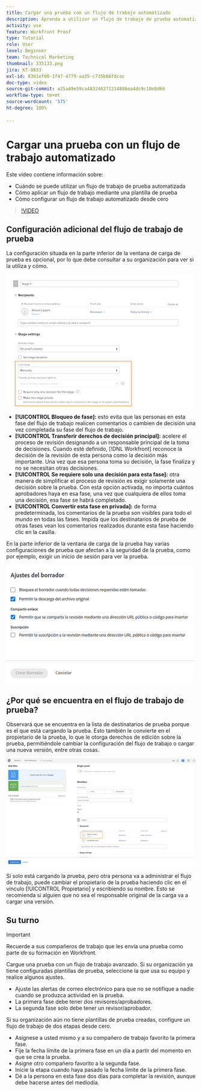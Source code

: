 ```yaml
---
title: Cargar una prueba con un flujo de trabajo automatizado
description: Aprenda a utilizar un flujo de trabajo de prueba automatizada, a aplicar un flujo de trabajo mediante una plantilla de prueba y a configurar un flujo de trabajo automatizado desde cero.
activity: use
feature: Workfront Proof
type: Tutorial
role: User
level: Beginner
team: Technical Marketing
thumbnail: 335133.png
jira: KT-8833
exl-id: 8301ef00-1f47-4779-aa35-c735b66fdcac
doc-type: video
source-git-commit: a25a49e59ca483246271214886ea4dc9c10e8d66
workflow-type: tm+mt
source-wordcount: '575'
ht-degree: 100%

---
```


# Cargar una prueba con un flujo de trabajo automatizado

Este vídeo contiene información sobre:

* Cuándo se puede utilizar un flujo de trabajo de prueba automatizada
* Cómo aplicar un flujo de trabajo mediante una plantilla de prueba
* Cómo configurar un flujo de trabajo automatizado desde cero

>[!VIDEO](https://video.tv.adobe.com/v/335133/?quality=12&learn=on)



## Configuración adicional del flujo de trabajo de prueba

La configuración situada en la parte inferior de la ventana de carga de prueba es opcional, por lo que debe consultar a su organización para ver si la utiliza y cómo.

![Imagen de la ventana [!UICONTROL Nueva prueba]con la [!UICONTROL Configuración de la fase] resaltada.](assets/additional-proof-workflow-settings.png)

* **[!UICONTROL Bloqueo de fase]:** esto evita que las personas en esta fase del flujo de trabajo realicen comentarios o cambien de decisión una vez completada su fase del flujo de trabajo.
* **[!UICONTROL Transferir derechos de decisión principal]:** acelere el proceso de revisión designando a un responsable principal de la toma de decisiones. Cuando esté definido, [!DNL Workfront] reconoce la decisión de la revisión de esta persona como la decisión más importante. Una vez que esa persona toma su decisión, la fase finaliza y no se necesitan otras decisiones.
* **[!UICONTROL Se requiere solo una decisión para esta fase]:** otra manera de simplificar el proceso de revisión es exigir solamente una decisión sobre la prueba. Con esta opción activada, no importa cuántos aprobadores haya en esa fase, una vez que cualquiera de ellos toma una decisión, esa fase se habrá completado.
* **[!UICONTROL Convertir esta fase en privada]:** de forma predeterminada, los comentarios de la prueba son visibles para todo el mundo en todas las fases. Impida que los destinatarios de prueba de otras fases vean los comentarios realizados durante esta fase haciendo clic en la casilla.

En la parte inferior de la ventana de carga de la prueba hay varias configuraciones de prueba que afectan a la seguridad de la prueba, como por ejemplo, exigir un inicio de sesión para ver la prueba.

<!--
Learn more about these in the Proof settings section of the Configure a proof article.
-->

![Imagen de la sección [!UICONTROL Configuración de la prueba] de la ventana de carga de la prueba.](assets/additional-proof-workflow-settings-2.png)

<!--
### Learn more
* Automated workflow overview
* Automated workflow stages overview
-->

<!--
### Guides
* Plan an advanced workflow worksheet
-->

## ¿Por qué se encuentra en el flujo de trabajo de prueba?

Observará que se encuentra en la lista de destinatarios de prueba porque es el que está cargando la prueba. Esto también le convierte en el propietario de la prueba, lo que le otorga derechos de edición sobre la prueba, permitiéndole cambiar la configuración del flujo de trabajo o cargar una nueva versión, entre otras cosas.

![Imagen de la ventana de carga de prueba con el propietario de la prueba resaltado en la lista de destinatarios.](assets/proof-owner.png)

Si solo está cargando la prueba, pero otra persona va a administrar el flujo de trabajo, puede cambiar el propietario de la prueba haciendo clic en el vínculo [!UICONTROL Propietario] y escribiendo su nombre. Esto se recomienda si alguien que no sea el responsable original de la carga va a cargar una versión.

## Su turno

>[!IMPORTANT]
>
>Recuerde a sus compañeros de trabajo que les envía una prueba como parte de su formación en Workfront.


Cargue una prueba con un flujo de trabajo avanzado. Si su organización ya tiene configuradas plantillas de prueba, seleccione la que usa su equipo y realice algunos ajustes.

* Ajuste las alertas de correo electrónico para que no se notifique a nadie cuando se produzca actividad en la prueba.
* La primera fase debe tener dos revisores/aprobadores.
* La segunda fase solo debe tener un revisor/aprobador.

Si su organización aún no tiene plantillas de prueba creadas, configure un flujo de trabajo de dos etapas desde cero.

* Asígnese a usted mismo y a su compañero de trabajo favorito la primera fase.
* Fije la fecha límite de la primera fase en un día a partir del momento en que se crea la prueba.
* Asigne otro compañero favorito a la segunda fase.
* Inicie la etapa cuando haya pasado la fecha límite de la primera fase.
* Dé a la persona en esta fase dos días para completar la revisión, aunque debe hacerse antes del mediodía.


